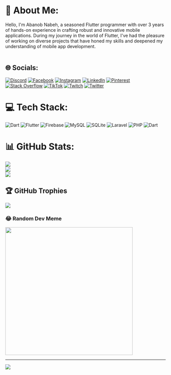 # 💫 About Me:
Hello, I'm Abanob Nabeh, a seasoned Flutter programmer with over 3 years of hands-on experience in crafting robust and innovative mobile applications. During my journey in the world of Flutter, I've had the pleasure of working on diverse projects that have honed my skills and deepened my understanding of mobile app development.<br><br>


## 🌐 Socials:
[![Discord](https://img.shields.io/badge/Discord-%237289DA.svg?logo=discord&logoColor=white)](https://discord.gg/abanob_nabeh) [![Facebook](https://img.shields.io/badge/Facebook-%231877F2.svg?logo=Facebook&logoColor=white)](https://facebook.com/Number.01550771964) [![Instagram](https://img.shields.io/badge/Instagram-%23E4405F.svg?logo=Instagram&logoColor=white)](https://instagram.com/abanob_nabeh) [![LinkedIn](https://img.shields.io/badge/LinkedIn-%230077B5.svg?logo=linkedin&logoColor=white)](https://linkedin.com/in/abanobnabeh) [![Pinterest](https://img.shields.io/badge/Pinterest-%23E60023.svg?logo=Pinterest&logoColor=white)](https://pinterest.com/abanobnabeh) [![Stack Overflow](https://img.shields.io/badge/-Stackoverflow-FE7A16?logo=stack-overflow&logoColor=white)](https://stackoverflow.com/users/abanob-nabeh) [![TikTok](https://img.shields.io/badge/TikTok-%23000000.svg?logo=TikTok&logoColor=white)](https://tiktok.com/@abanob.nabeh) [![Twitch](https://img.shields.io/badge/Twitch-%239146FF.svg?logo=Twitch&logoColor=white)](https://twitch.tv/abanobnabeh) [![Twitter](https://img.shields.io/badge/Twitter-%231DA1F2.svg?logo=Twitter&logoColor=white)](https://twitter.com/abanob_n_Rady) 

# 💻 Tech Stack:
![Dart](https://img.shields.io/badge/dart-%230175C2.svg?style=for-the-badge&logo=dart&logoColor=white) ![Flutter](https://img.shields.io/badge/Flutter-%2302569B.svg?style=for-the-badge&logo=Flutter&logoColor=white) ![Firebase](https://img.shields.io/badge/Firebase-039BE5?style=for-the-badge&logo=Firebase&logoColor=white) ![MySQL](https://img.shields.io/badge/mysql-%2300000f.svg?style=for-the-badge&logo=mysql&logoColor=white) ![SQLite](https://img.shields.io/badge/sqlite-%2307405e.svg?style=for-the-badge&logo=sqlite&logoColor=white) ![Laravel](https://img.shields.io/badge/laravel-%23FF2D20.svg?style=for-the-badge&logo=laravel&logoColor=white) ![PHP](https://img.shields.io/badge/php-%23777BB4.svg?style=for-the-badge&logo=php&logoColor=white) ![Dart](https://img.shields.io/badge/dart-%230175C2.svg?style=for-the-badge&logo=dart&logoColor=white)
# 📊 GitHub Stats:
![](https://github-readme-stats.vercel.app/api?username=AbanobNabeh&theme=dark&hide_border=false&include_all_commits=true&count_private=true)<br/>
![](https://github-readme-streak-stats.herokuapp.com/?user=AbanobNabeh&theme=dark&hide_border=false)<br/>
![](https://github-readme-stats.vercel.app/api/top-langs/?username=AbanobNabeh&theme=dark&hide_border=false&include_all_commits=true&count_private=true&layout=compact)

## 🏆 GitHub Trophies
![](https://github-profile-trophy.vercel.app/?username=AbanobNabeh&theme=darkhub&no-frame=true&no-bg=false&margin-w=4)

### 😂 Random Dev Meme
<img src='https://randommeme-five.vercel.app/' style="height: 400px;"/>

---
[![](https://visitcount.itsvg.in/api?id=AbanobNabeh&icon=0&color=0)](https://visitcount.itsvg.in)

<!-- Proudly created with GPRM ( https://gprm.itsvg.in ) -->
